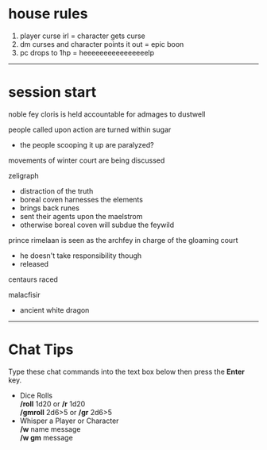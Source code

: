# house rules
1. player curse irl = character gets curse
2. dm curses and character points it out = epic boon
3. pc drops to 1hp = heeeeeeeeeeeeeeeelp
---
# session start
noble fey cloris is held accountable for admages to dustwell

people called upon action are turned within sugar
- the people scooping it up are paralyzed?

movements of winter court are being discussed

zeligraph
- distraction of the truth
- boreal coven harnesses the elements
- brings back runes
- sent their agents upon the maelstrom
- otherwise boreal coven will subdue the feywild

prince rimelaan is seen as the archfey in charge of the gloaming court
- he doesn't take responsibility though
- released 

centaurs raced 

malacfisir
- ancient white dragon

---
# Chat Tips

Type these chat commands into the text box below then press the **Enter** key.

- Dice Rolls  
    **/roll** 1d20 or **/r** 1d20  
    **/gmroll** 2d6>5 or **/gr** 2d6>5
- Whisper a Player or Character  
    **/w** name message  
    **/w gm** message